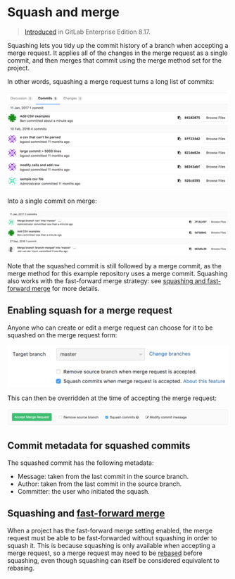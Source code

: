 # Squash and merge

> [Introduced][ee-1024] in GitLab Enterprise Edition 8.17.

Squashing lets you tidy up the commit history of a branch when accepting a merge
request. It applies all of the changes in the merge request as a single commit,
and then merges that commit using the merge method set for the project.

In other words, squashing a merge request turns a long list of commits:

![List of commits from a merge request][mr-commits]

Into a single commit on merge:

![A squashed commit followed by a merge commit][squashed-commit]

Note that the squashed commit is still followed by a merge commit, as the merge
method for this example repository uses a merge commit. Squashing also works
with the fast-forward merge strategy: see
[squashing and fast-forward merge](#squashing-and-fast-forward-merge) for more
details.

## Enabling squash for a merge request

Anyone who can create or edit a merge request can choose for it to be squashed
on the merge request form:

![Squash commits checkbox on edit form][squash-edit-form]

This can then be overridden at the time of accepting the merge request:

![Squash commits checkbox on accept merge request form][squash-mr-widget]

## Commit metadata for squashed commits

The squashed commit has the following metadata:

* Message: taken from the last commit in the source branch.
* Author: taken from the last commit in the source branch.
* Committer: the user who initiated the squash.

## Squashing and [fast-forward merge][ff-merge]

When a project has the fast-forward merge setting enabled, the merge request
must be able to be fast-forwarded without squashing in order to squash it. This
is because squashing is only available when accepting a merge request, so a
merge request may need to be [rebased][rebase] before squashing, even though
squashing can itself be considered equivalent to rebasing.

[ee-1024]: https://gitlab.com/gitlab-org/gitlab-ee/merge_requests/1024
[mr-commits]: img/squash_mr_commits.png
[squashed-commit]: img/squash_squashed_commit.png
[squash-edit-form]: img/squash_edit_form.png
[squash-mr-widget]: img/squash_mr_widget.png
[ff-merge]: fast_forward_merge.md
[rebase]: ../../../workflow/rebase_before_merge.md
